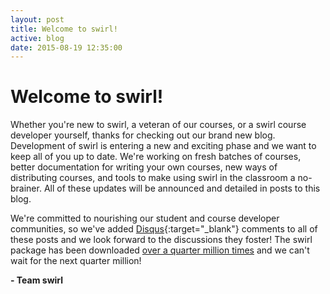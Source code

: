 ```yaml
---
layout: post
title: Welcome to swirl!
active: blog
date: 2015-08-19 12:35:00
---
```


# Welcome to swirl!

Whether you're new to swirl, a veteran of our courses, or a swirl course developer yourself, thanks for checking out our brand new blog. Development of swirl is entering a new and exciting phase and we want to keep all of you up to date. We're working on fresh batches of courses, better documentation for writing your own courses, new ways of distributing courses, and tools to make using swirl in the classroom a no-brainer. All of these updates will be announced and detailed in posts to this blog.

We're committed to nourishing our student and course developer communities, so we've added [Disqus](https://disqus.com/){:target="_blank"} comments to all of these posts and we look forward to the discussions they foster! The swirl package has been downloaded [over a quarter million times](http://cranlogs.r-pkg.org/badges/grand-total/swirl) and we can't wait for the next quarter million!

**- Team swirl**
